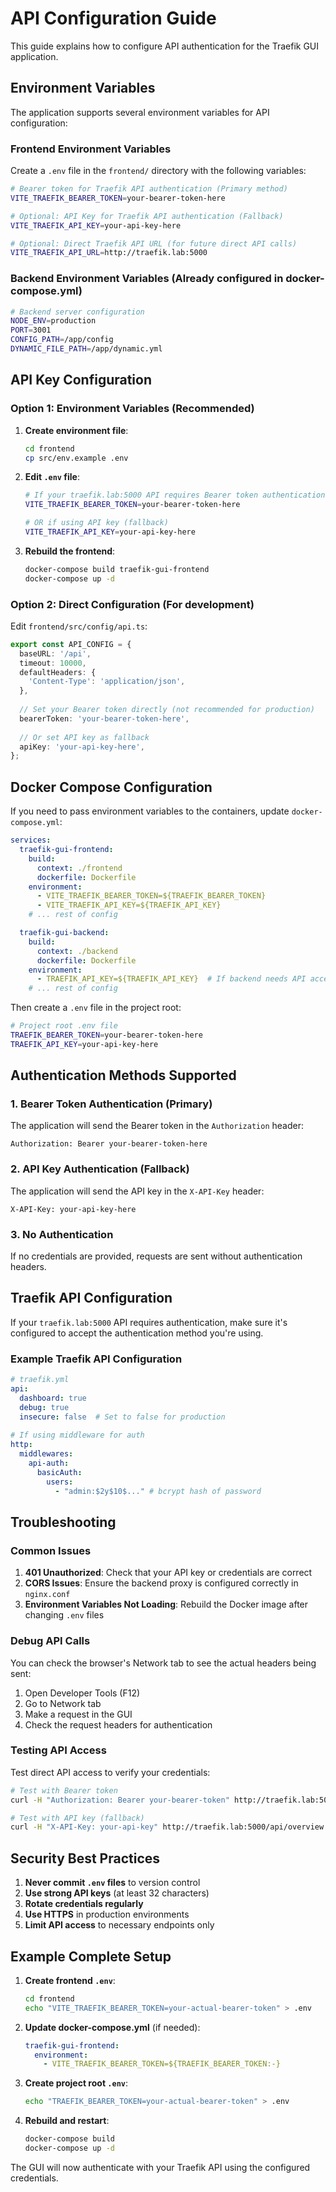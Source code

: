 # API Configuration Guide

This guide explains how to configure API authentication for the Traefik GUI application.

## Environment Variables

The application supports several environment variables for API configuration:

### Frontend Environment Variables

Create a `.env` file in the `frontend/` directory with the following variables:

```bash
# Bearer token for Traefik API authentication (Primary method)
VITE_TRAEFIK_BEARER_TOKEN=your-bearer-token-here

# Optional: API Key for Traefik API authentication (Fallback)
VITE_TRAEFIK_API_KEY=your-api-key-here

# Optional: Direct Traefik API URL (for future direct API calls)
VITE_TRAEFIK_API_URL=http://traefik.lab:5000
```

### Backend Environment Variables (Already configured in docker-compose.yml)

```bash
# Backend server configuration
NODE_ENV=production
PORT=3001
CONFIG_PATH=/app/config
DYNAMIC_FILE_PATH=/app/dynamic.yml
```

## API Key Configuration

### Option 1: Environment Variables (Recommended)

1. **Create environment file**:
   ```bash
   cd frontend
   cp src/env.example .env
   ```

2. **Edit `.env` file**:
   ```bash
   # If your traefik.lab:5000 API requires Bearer token authentication
   VITE_TRAEFIK_BEARER_TOKEN=your-bearer-token-here
   
   # OR if using API key (fallback)
   VITE_TRAEFIK_API_KEY=your-api-key-here
   ```

3. **Rebuild the frontend**:
   ```bash
   docker-compose build traefik-gui-frontend
   docker-compose up -d
   ```

### Option 2: Direct Configuration (For development)

Edit `frontend/src/config/api.ts`:

```typescript
export const API_CONFIG = {
  baseURL: '/api',
  timeout: 10000,
  defaultHeaders: {
    'Content-Type': 'application/json',
  },
  
  // Set your Bearer token directly (not recommended for production)
  bearerToken: 'your-bearer-token-here',
  
  // Or set API key as fallback
  apiKey: 'your-api-key-here',
};
```

## Docker Compose Configuration

If you need to pass environment variables to the containers, update `docker-compose.yml`:

```yaml
services:
  traefik-gui-frontend:
    build:
      context: ./frontend
      dockerfile: Dockerfile
    environment:
      - VITE_TRAEFIK_BEARER_TOKEN=${TRAEFIK_BEARER_TOKEN}
      - VITE_TRAEFIK_API_KEY=${TRAEFIK_API_KEY}
    # ... rest of config

  traefik-gui-backend:
    build:
      context: ./backend
      dockerfile: Dockerfile
    environment:
      - TRAEFIK_API_KEY=${TRAEFIK_API_KEY}  # If backend needs API access
    # ... rest of config
```

Then create a `.env` file in the project root:

```bash
# Project root .env file
TRAEFIK_BEARER_TOKEN=your-bearer-token-here
TRAEFIK_API_KEY=your-api-key-here
```

## Authentication Methods Supported

### 1. Bearer Token Authentication (Primary)
The application will send the Bearer token in the `Authorization` header:
```
Authorization: Bearer your-bearer-token-here
```

### 2. API Key Authentication (Fallback)
The application will send the API key in the `X-API-Key` header:
```
X-API-Key: your-api-key-here
```

### 3. No Authentication
If no credentials are provided, requests are sent without authentication headers.

## Traefik API Configuration

If your `traefik.lab:5000` API requires authentication, make sure it's configured to accept the authentication method you're using.

### Example Traefik API Configuration

```yaml
# traefik.yml
api:
  dashboard: true
  debug: true
  insecure: false  # Set to false for production
  
# If using middleware for auth
http:
  middlewares:
    api-auth:
      basicAuth:
        users:
          - "admin:$2y$10$..." # bcrypt hash of password
```

## Troubleshooting

### Common Issues

1. **401 Unauthorized**: Check that your API key or credentials are correct
2. **CORS Issues**: Ensure the backend proxy is configured correctly in `nginx.conf`
3. **Environment Variables Not Loading**: Rebuild the Docker image after changing `.env` files

### Debug API Calls

You can check the browser's Network tab to see the actual headers being sent:

1. Open Developer Tools (F12)
2. Go to Network tab
3. Make a request in the GUI
4. Check the request headers for authentication

### Testing API Access

Test direct API access to verify your credentials:

```bash
# Test with Bearer token
curl -H "Authorization: Bearer your-bearer-token" http://traefik.lab:5000/api/overview

# Test with API key (fallback)
curl -H "X-API-Key: your-api-key" http://traefik.lab:5000/api/overview
```

## Security Best Practices

1. **Never commit `.env` files** to version control
2. **Use strong API keys** (at least 32 characters)
3. **Rotate credentials regularly**
4. **Use HTTPS** in production environments
5. **Limit API access** to necessary endpoints only

## Example Complete Setup

1. **Create frontend `.env`**:
   ```bash
   cd frontend
   echo "VITE_TRAEFIK_BEARER_TOKEN=your-actual-bearer-token" > .env
   ```

2. **Update docker-compose.yml** (if needed):
   ```yaml
   traefik-gui-frontend:
     environment:
       - VITE_TRAEFIK_BEARER_TOKEN=${TRAEFIK_BEARER_TOKEN:-}
   ```

3. **Create project root `.env`**:
   ```bash
   echo "TRAEFIK_BEARER_TOKEN=your-actual-bearer-token" > .env
   ```

4. **Rebuild and restart**:
   ```bash
   docker-compose build
   docker-compose up -d
   ```

The GUI will now authenticate with your Traefik API using the configured credentials.